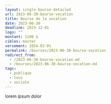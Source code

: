 ```yaml
---
layout: single-bourse-detailed
url: 2023-06-30-bourse-vocation
title: Bourse de la vocation
date: 2023-06-30
deadline: 2023-12-01
logo: ""
montant: 1100 $
cibles: master
versement: 2024-02-01
permalink: /bourses/2023-06-30-bourse-vocation
redirect_from: 
  - /2023-06-30-bourse-vocation.md
  - /bourses/2023-06-30-bourse-vocation.md
tags:
  - publique
  - tous
  - sociale
---
```


lorem ipsum dolor